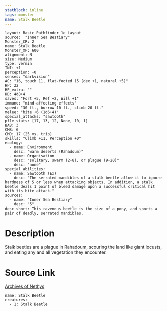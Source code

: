 ```yaml
---
statblock: inline
tags: monster
name: Stalk Beetle
---
```

```statblock
layout: Basic Pathfinder 1e Layout
source:  "Inner Sea Bestiary"
Monster_CR: 2
name: Stalk Beetle
Monster_XP: 600
alignment: N
size: Medium
type: vermin
INI: +1
perception: +0
senses: "darkvision"
AC: "16, touch 11, flat-footed 15 (dex +1, natural +5)"
HP: 22
HP_extra: ""
HD: 4d8+4
saves: "Fort +5, Ref +2, Will +1"
immune: "mind-affecting effects"
speed: "30 ft., burrow 10 ft., climb 20 ft."
melee: "bite +6 (1d6+4)"
special_attacks: "sawtooth"
pf1e_stats: [17, 13, 12, None, 10, 1]
BAB: 3
CMB: 6
CMD: 17 (25 vs. trip)
skills: "Climb +11, Perception +0"
ecology:
  - name: Environment
    desc: "warm deserts (Rahadoum)"
  - name: Organisation
    desc: "solitary, swarm (2-8), or plague (9-20)"
    desc: "none"
special_abilities:
  - name: Sawtooth (Ex)
    desc: "The serrated mandibles of a stalk beetle allow it to ignore hardness of 5 or less when attacking objects. In addition, a stalk beetle deals 1 point of bleed damage upon a successful critical hit with its bite attack."
sources:
  - name: "Inner Sea Bestiary"
    desc: "5"
desc_short: This ravenous beetle is the size of a pony, and sports a pair of deadly, serrated mandibles.
```
# Description
Stalk beetles are a plague in Rahadoum, scouring the land like giant locusts, and eating any and all vegetation they encounter.
# Source Link
[Archives of Nethys](https://aonprd.com/MonsterDisplay.aspx?ItemName=Stalk%20Beetle)
```encounter-table
name: Stalk Beetle
creatures:
  - 1: Stalk Beetle
```
